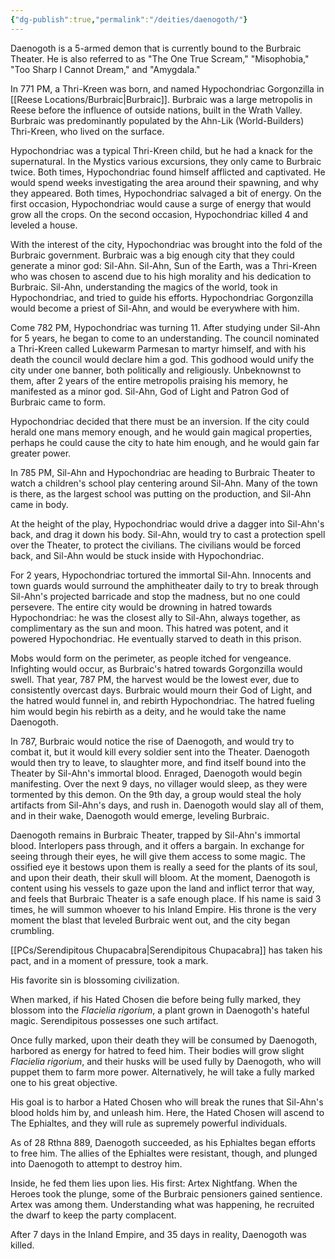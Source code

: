 ```yaml
---
{"dg-publish":true,"permalink":"/deities/daenogoth/"}
---
```


Daenogoth is a 5-armed demon that is currently bound to the Burbraic Theater. He is also referred to as "The One True Scream," "Misophobia,"  "Too Sharp I Cannot Dream," and "Amygdala."

In 771 PM, a Thri-Kreen was born, and named Hypochondriac Gorgonzilla in [[Reese Locations/Burbraic\|Burbraic]]. Burbraic was a large metropolis in Reese before the influence of outside nations, built in the Wrath Valley. Burbraic was predominantly populated by the Ahn-Lik (World-Builders) Thri-Kreen, who lived on the surface.

Hypochondriac was a typical Thri-Kreen child, but he had a knack for the supernatural. In the Mystics various excursions, they only came to Burbraic twice. Both times, Hypochondriac found himself afflicted and captivated. He would spend weeks investigating the area around their spawning, and why they appeared. Both times, Hypochondriac salvaged a bit of energy. On the first occasion, Hypochondriac would cause a surge of energy that would grow all the crops. On the second occasion, Hypochondriac killed 4 and leveled a house.

With the interest of the city, Hypochondriac was brought into the fold of the Burbraic government. Burbraic was a big enough city that they could generate a minor god: Sil-Ahn. Sil-Ahn, Sun of the Earth, was a Thri-Kreen who was chosen to ascend due to his high morality and his dedication to Burbraic. Sil-Ahn, understanding the magics of the world, took in Hypochondriac, and tried to guide his efforts. Hypochondriac Gorgonzilla would become a priest of Sil-Ahn, and would be everywhere with him.

Come 782 PM, Hypochondriac was turning 11. After studying under Sil-Ahn for 5 years, he began to come to an understanding. The council nominated a Thri-Kreen called Lukewarm Parmesan to martyr himself, and with his death the council would declare him a god. This godhood would unify the city under one banner, both politically and religiously. Unbeknownst to them, after 2 years of the entire metropolis praising his memory, he manifested as a minor god. Sil-Ahn, God of Light and Patron God of Burbraic came to form.

Hypochondriac decided that there must be an inversion. If the city could herald one mans memory enough, and he would gain magical properties, perhaps he could cause the city to hate him enough, and he would gain far greater power. 

In 785 PM, Sil-Ahn and Hypochondriac are heading to Burbraic Theater to watch a children's school play centering around Sil-Ahn. Many of the town is there, as the largest school was putting on the production, and Sil-Ahn came in body.

At the height of the play, Hypochondriac would drive a dagger into Sil-Ahn's back, and drag it down his body. Sil-Ahn, would try to cast a protection spell over the Theater, to protect the civilians. The civilians would be forced back, and Sil-Ahn would be stuck inside with Hypochondriac.

For 2 years, Hypochondriac tortured the immortal Sil-Ahn. Innocents and town guards would surround the amphitheater daily to try to break through Sil-Ahn's projected barricade and stop the madness, but no one could persevere. The entire city would be drowning in hatred towards Hypochondriac: he was the closest ally to Sil-Ahn, always together, as complimentary as the sun and moon. This hatred was potent, and it powered Hypochondriac. He eventually starved to death in this prison.

Mobs would form on the perimeter, as people itched for vengeance. Infighting would occur, as Burbraic's hatred towards Gorgonzilla would swell. That year, 787 PM, the harvest would be the lowest ever, due to consistently overcast days. Burbraic would mourn their God of Light, and the hatred would funnel in, and rebirth Hypochondriac. The hatred fueling him would begin his rebirth as a deity, and he would take the name Daenogoth. 

In 787, Burbraic would notice the rise of Daenogoth, and would try to combat it, but it would kill every soldier sent into the Theater. Daenogoth would then try to leave, to slaughter more, and find itself bound into the Theater by Sil-Ahn's immortal blood. Enraged, Daenogoth would begin manifesting. Over the next 9 days, no villager would sleep, as they were tormented by this demon. On the 9th day, a group would steal the holy artifacts from Sil-Ahn's days, and rush in. Daenogoth would slay all of them, and in their wake, Daenogoth would emerge, leveling Burbraic.

Daenogoth remains in Burbraic Theater, trapped by Sil-Ahn's immortal blood. Interlopers pass through, and it offers a bargain. In exchange for seeing through their eyes, he will give them access to some magic. The ossified eye it bestows upon them is really a seed for the plants of its soul, and upon their death, their skull will bloom. At the moment, Daenogoth is content using his vessels to gaze upon the land and inflict terror that way, and feels that Burbraic Theater is a safe enough place. If his name is said 3 times, he will summon whoever to his Inland Empire. His throne is the very moment the blast that leveled Burbraic went out, and the city began crumbling.

[[PCs/Serendipitous Chupacabra\|Serendipitous Chupacabra]] has taken his pact, and in a moment of pressure, took a mark.

His favorite sin is blossoming civilization.

When marked, if his Hated Chosen die before being fully marked, they blossom into the *Flacielia rigorium*, a plant grown in Daenogoth's hateful magic. Serendipitous possesses one such artifact.

Once fully marked, upon their death they will be consumed by Daenogoth, harbored as energy for hatred to feed him. Their bodies will grow slight *Flacielia rigorium*, and their husks will be used fully by Daenogoth, who will puppet them to farm more power. Alternatively, he will take a fully marked one to his great objective.

His goal is to harbor a Hated Chosen who will break the runes that Sil-Ahn's blood holds him by, and unleash him. Here, the Hated Chosen will ascend to The Ephialtes, and they will rule as supremely powerful individuals.

As of 28 Rthna 889, Daenogoth succeeded, as his Ephialtes began efforts to free him. The allies of the Ephialtes were resistant, though, and plunged into Daenogoth to attempt to destroy him.

Inside, he fed them lies upon lies. His first: Artex Nightfang. When the Heroes took the plunge, some of the Burbraic pensioners gained sentience. Artex was among them. Understanding what was happening, he recruited the dwarf to keep the party complacent.

After 7 days in the Inland Empire, and 35 days in reality, Daenogoth was killed.